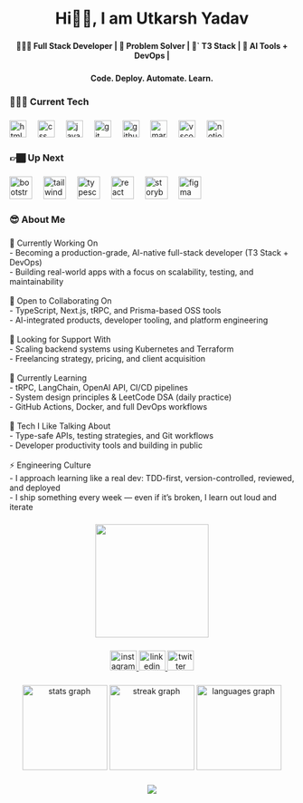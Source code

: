 <h1 align="center">Hi👋🏾, I am Utkarsh Yadav</h1>

###

<h4 align="center">🧑🏾‍💻 Full Stack Developer | 🧠 Problem Solver | 🚀` T3 Stack | 🤖 AI Tools + DevOps |</h4>

###

<h4 align="center">Code. Deploy. Automate. Learn.</h4>

###

<h3 align="left">🧑🏾‍💻 Current Tech</h3>

###

<div align="left">
  <img src="https://skillicons.dev/icons?i=html" height="30" alt="html5 logo"  />
  <img width="12" />
  <img src="https://cdn.jsdelivr.net/gh/devicons/devicon/icons/css3/css3-original.svg" height="30" alt="css logo"  />
  <img width="12" />
  <img src="https://skillicons.dev/icons?i=js" height="30" alt="javascript logo"  />
  <img width="12" />
  <img src="https://skillicons.dev/icons?i=git" height="30" alt="git logo"  />
  <img width="12" />
  <img src="https://skillicons.dev/icons?i=github" height="30" alt="github logo"  />
  <img width="12" />
  <img src="https://skillicons.dev/icons?i=md" height="30" alt="markdown logo"  />
  <img width="12" />
  <img src="https://skillicons.dev/icons?i=vscode" height="30" alt="vscode logo"  />
  <img width="12" />
  <img src="https://cdn.jsdelivr.net/gh/devicons/devicon/icons/notion/notion-original.svg" height="30" alt="notion logo"  />
</div>

###

<h3 align="left">👉🏾 Up Next</h3>

###

<div align="left">
  <img src="https://skillicons.dev/icons?i=bootstrap" height="40" alt="bootstrap logo"  />
  <img width="12" />
  <img src="https://skillicons.dev/icons?i=tailwind" height="40" alt="tailwindcss logo"  />
  <img width="12" />
  <img src="https://skillicons.dev/icons?i=ts" height="40" alt="typescript logo"  />
  <img width="12" />
  <img src="https://skillicons.dev/icons?i=react" height="40" alt="react logo"  />
  <img width="12" />
  <img src="https://cdn.simpleicons.org/storybook/FF4785" height="40" alt="storybook logo"  />
  <img width="12" />
  <img src="https://skillicons.dev/icons?i=figma" height="40" alt="figma logo"  />
</div>

###

<h3 align="left">😎 About Me</h3>

###

<p align="left">🔭 Currently Working On<br>       - Becoming a production-grade,    AI-native full-stack developer (T3 Stack + DevOps)  <br>- Building real-world apps with a focus on scalability, testing, and maintainability  <br><br>👯 Open to Collaborating On<br>- TypeScript, Next.js, tRPC, and Prisma-based OSS tools  <br>- AI-integrated products, developer tooling, and platform engineering  <br><br>🤝 Looking for Support With<br>- Scaling backend systems using Kubernetes and Terraform  <br>- Freelancing strategy, pricing, and client acquisition  <br><br>🌱 Currently Learning<br>- tRPC, LangChain, OpenAI API, CI/CD pipelines  <br>- System design principles & LeetCode DSA (daily practice)  <br>- GitHub Actions, Docker, and full DevOps workflows  <br><br>💬 Tech I Like Talking About<br>- Type-safe APIs, testing strategies, and Git workflows  <br>- Developer productivity tools and building in public  <br><br>⚡ Engineering Culture<br>- I approach learning like a real dev: TDD-first, version-controlled, reviewed, and deployed  <br>- I ship something every week — even if it’s broken, I learn out loud and iterate</p>

###

<div align="center">
  <img height="200" src="https://cdna.artstation.com/p/assets/images/images/028/102/058/original/pixel-jeff-matrix-s.gif?1593487263"  />
</div>

###

<div align="center">
  <a href="https://www.instagram.com/panchajanya_utkarsh/?utm_source=ig_web_button_share_sheet" target="_blank">
    <img src="https://raw.githubusercontent.com/maurodesouza/profile-readme-generator/master/src/assets/icons/social/instagram/default.svg" width="47" height="35" alt="instagram logo"  />
  </a>
  <a href="https://www.linkedin.com/in/utkarsh-yadav-62b974374" target="_blank">
    <img src="https://raw.githubusercontent.com/maurodesouza/profile-readme-generator/master/src/assets/icons/social/linkedin/default.svg" width="47" height="35" alt="linkedin logo"  />
  </a>
  <a href="https://x.com/Panchajanya___?t=gz1Zw6ROCngZbmMhHGrDjA&s=09" target="_blank">
    <img src="https://raw.githubusercontent.com/maurodesouza/profile-readme-generator/master/src/assets/icons/social/twitter/default.svg" width="47" height="35" alt="twitter logo"  />
  </a>
</div>

###

<div align="center">
  <img src="https://github-readme-stats.vercel.app/api?username=utkarshIsAProgrammer&hide_title=false&hide_rank=false&show_icons=true&include_all_commits=true&count_private=true&disable_animations=false&theme=codeSTACKr&locale=en&hide_border=false" height="150" alt="stats graph"  />
  <img src="https://streak-stats.demolab.com?user=utkarshIsAProgrammer&locale=en&mode=daily&theme=codeSTACKr&hide_border=false&border_radius=5" height="150" alt="streak graph"  />
  <img src="https://github-readme-stats.vercel.app/api/top-langs?username=utkarshIsAProgrammer&locale=en&hide_title=true&layout=compact&card_width=320&langs_count=5&theme=codeSTACKr&hide_border=false" height="150" alt="languages graph"  />
</div>


###

<div align="center">
  <img src="https://visitor-badge.laobi.icu/badge?page_id=utkarshIsAProgrammer.utkarshIsAProgrammer&"  />
</div>

###
